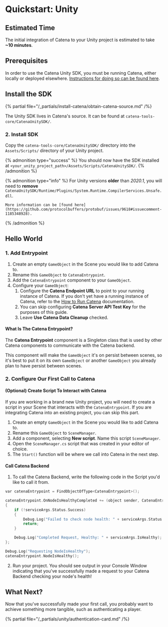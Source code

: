 # Quickstart: Unity

## Estimated Time
The initial integration of Catena to your Unity project is estimated to take **~10 minutes**.

## Prerequisites
In order to use the Catena Unity SDK, you must be running Catena, either locally or deployed elsewhere. [Instructions for doing so can be found here](../../installation/index.md).

## Install the SDK
{% partial file="/_partials/install-catena/obtain-catena-source.md" /%}

The Unity SDK lives in Catena's source. It can be found at `catena-tools-core/CatenaUnitySDK/`.

### 2. Install SDK
Copy the `catena-tools-core/CatenaUnitySDK/` directory into the `Assets/Scripts/` directory of your Unity project.

{% admonition type="success" %}
You should now have the SDK installed at `<your_unity_project_path>/Assets/Scripts/CatenaUnitySDK/`.
{% /admonition %}

{% admonition type="info" %}
    For Unity versions **older** than *2020.1*, you will need to **remove** `CatenaUnitySDK/Runtime/Plugins/System.Runtime.CompilerServices.Unsafe.dll`.
    
    More information can be [found here](https://github.com/protocolbuffers/protobuf/issues/9618#issuecomment-1185348928).
{% /admonition %}

## Hello World

### 1. Add Entrypoint
1. Create an empty `GameObject` in the Scene you would like to add Catena to.
2. Rename this `GameObject` to `CatenaEntrypoint`.
3. Add the `CatenaEntrypoint` component to your `GameObject`.
4. Configure your `GameObject`:
    1. Configure the **Catena Endpoint URL** to point to your running instance of Catena. If you don't yet have a running instance of Catena, refer to the [How to Run Catena](../../installation/index.md) documentation.
    2. You can skip configuring **Catena Server API Test Key** for the purposes of this guide.
    3. Leave **Use Catena Data Cleanup** checked.

#### What Is The Catena Entrypoint?
The **Catena Entrypoint** component is a Singleton class that is used by other Catena components to communicate with the Catena backend.

This component will make the `GameObject` it's on persist between scenes, so it's best to put it on its own `GameObject` or another `GameObject` you already plan to have persist between scenes.

### 2. Configure Our First Call to Catena

#### (Optional) Create Script To Interact with Catena
If you are working in a brand new Unity project, you will need to create a script in your Scene that interacts with the `CatenaEntrypoint`. If you are integrating Catena into an existing project, you can skip this part.

1. Create an empty `GameObject` in the Scene you would like to add Catena to.
2. Rename this `GameObject` to `SceneManager`.
3. Add a component, selecting **New script**. Name this script `SceneManager`.
4. Open the `SceneManager.cs` script that was created in your editor of choice.
5. The `Start()` function will be where we call into Catena in the next step.

#### Call Catena Backend

1. To call the Catena Backend, write the following code in the Script you'd like to call it from.

<!-- TODO (@HF): csharp does not appear to be supported. determine how to enable it for better syntax highlighting -->
```c
var catenaEntrypoint = FindObjectOfType<CatenaEntrypoint>();

catenaEntrypoint.OnNodeIsHealthyCompleted += (object sender, CatenaEntrypoint.NodeInspectionServiceArgs serviceArgs) =>
{
    if (!serviceArgs.Status.Success)
    {
        Debug.Log("Failed to check node health: " + serviceArgs.Status.Message);
        return;
    }

    Debug.Log("Completed Request, Healthy: " + serviceArgs.IsHealthy);
};

Debug.Log("Requesting NodeIsHealthy");
catenaEntrypoint.NodeIsHealthy();
```

2. Run your project. You should see output in your Console Window indicating that you've successfully made a request to your Catena Backend checking your node's health!

## What Next?
Now that you've successfully made your first call, you probably want to achieve something more tangible, such as authenticating a player.

{% partial file="/_partials/unity/authentication-card.md" /%}